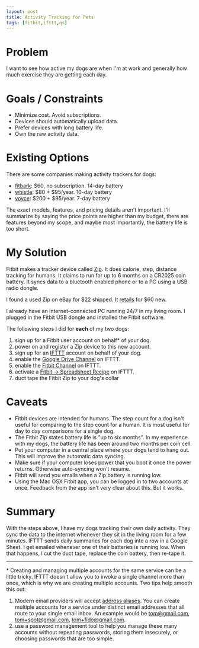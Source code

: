 ```yaml
---
layout: post
title: Activity Tracking for Pets
tags: [fitbit,ifttt,qs]
---
```


# Problem
I want to see how active my dogs are when I'm at work and generally how much exercise they are getting each day.

# Goals / Constraints
- Minimize cost. Avoid subscriptions.
- Devices should automatically upload data.
- Prefer devices with long battery life.
- Own the raw activity data.

# Existing Options

There are some companies making activity trackers for dogs:

- [fitbark](https://www.fitbark.com/): $60, no subscription. 14-day battery
- [whistle](http://www.whistle.com/): $80 + $95/year. 10-day battery
- [voyce](http://voyce.com/): $200 + $95/year. 7-day battery

The exact models, features, and pricing details aren't important. I'll summarize by saying the price points are higher than my budget, there are features beyond my scope, and maybe most importantly, the battery life is too short.

# My Solution

Fitbit makes a tracker device called [Zip](https://www.fitbit.com/zip). It does calorie, step, distance tracking for humans. It claims to run for up to 6 months on a CR2025 coin battery. It syncs data to a bluetooth enabled phone or to a PC using a USB radio dongle.

I found a used Zip on eBay for $22 shipped. It [retails](https://www.amazon.com/Fitbit-Wireless-Activity-Tracker-Magenta/dp/B0095PZHRC/ref=sr_1_3_a_it?ie=UTF8&qid=1475993423&sr=8-3) for $60 new.

I already have an internet-connected PC running 24/7 in my living room. I plugged in the Fitbit USB dongle and installed the Fitbit software.

The following steps I did for **each** of my two dogs:

1. sign up for a Fitbit user account on behalf* of your dog.
1. power on and register a Zip device to this new account.
1. sign up for an [IFTTT](https://ifttt.com) account on behalf of your dog.
1. enable the [Google Drive Channel](https://ifttt.com/google_drive) on IFTTT.
1. enable the [Fitbit Channel](https://ifttt.com/fitbit) on IFTTT.
1. activate a [Fitbit -> Spreadsheet Recipe](https://ifttt.com/recipes/472840-log-dog-activity-to-google-sheets) on IFTTT.
1. duct tape the Fitbit Zip to your dog's collar

# Caveats

- Fitbit devices are intended for humans. The step count for a dog isn't useful for comparing to the step count for a human. It is most useful for day to day comparisons for a single dog.
- The Fitbit Zip states battery life is "up to six months". In my experience with my dogs, the battery life has been around two months per coin cell.
- Put your computer in a central place where your dogs tend to hang out. This will improve the automatic data syncing.
- Make sure if your computer loses power that you boot it once the power returns. Otherwise auto-syncing won't resume.
- Fitbit will send you emails when a Zip battery is running low.
- Using the Mac OSX Fitbit app, you can be logged in to two accounts at once. Feedback from the app isn't very clear about this. But it works.

# Summary

With the steps above, I have my dogs tracking their own daily activity. They sync the data to the internet whenever they sit in the living room for a few minutes. IFTTT sends daily summaries for each dog into a row in a Google Sheet. I get emailed whenever one of their batteries is running low. When that happens, I cut the duct tape, replace the coin battery, then re-tape it.

---
\* Creating and managing multiple accounts for the same service can be a little tricky. IFTTT doesn't allow you to invoke a single channel more than once, which is why we are creating multiple accounts. Two tips help smooth this out:

1. Modern email providers will accept [address aliases](https://support.google.com/mail/answer/12096?hl=en). You can create multiple accounts for a service under distinct email addresses that all route to your single email inbox. An example would be tom@gmail.com, tom+spot@gmail.com, tom+fido@gmail.com.
2. use a password management tool to help you manage these many accounts without repeating passwords, storing them insecurely, or choosing passwords that are too simple.
